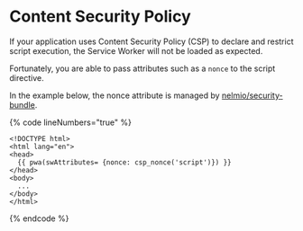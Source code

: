 # Content Security Policy

If your application uses Content Security Policy (CSP) to declare and restrict script execution, the Service Worker will not be loaded as expected.

Fortunately, you are able to pass attributes such as a `nonce` to the script directive.

In the example below, the nonce attribute is managed by [nelmio/security-bundle](https://symfony.com/bundles/NelmioSecurityBundle/current/index.html#content-security-policy).

{% code lineNumbers="true" %}
```twig
<!DOCTYPE html>
<html lang="en">
<head>
  {{ pwa(swAttributes= {nonce: csp_nonce('script')}) }}
</head>
<body>
  ...
</body>
</html>
```
{% endcode %}
